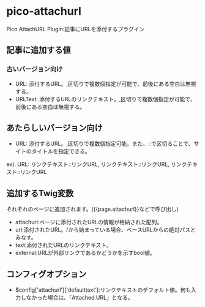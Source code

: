 # pico-attachurl
Pico AttachURL Plugin:記事にURLを添付するプラグイン

## 記事に追加する値

### 古いバージョン向け
 * URL: 添付するURL。,区切りで複数個指定が可能で、前後にある空白は無視する。
 * URLText: 添付するURLのリンクテキスト。,区切りで複数個指定が可能で、前後にある空白は無視する。

## あたらしいバージョン向け
 * URL: 添付するURL。,区切りで複数個指定可能。また、::で区切ることで、サイトのタイトルを指定できる。

ex).
    URL: リンクテキスト::リンクURL, リンクテキスト::リンクURL, リンクテキスト::リンクURL

##  追加するTwig変数
それぞれのページに追加されます。({{page.attachurl}}などで呼び出し)
 * attachurl:ページに添付されたURLの情報が格納された配列。
  * url:添付されたURL。/から始まっている場合、ベースURLからの絶対パスとみなす。
  * text:添付されたURLのリンクテキスト。
  * external:URLが外部リンクであるかどうかを示すbool値。

##  コンフィグオプション
 * $config['attachurl']['defaulttext']:リンクテキストのデフォルト値。何も入力しなかった場合は、「Attached URL」となる。
